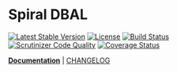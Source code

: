 Spiral DBAL
========
[![Latest Stable Version](https://poser.pugx.org/spiral/database/v/stable)](https://packagist.org/packages/spiral/database) 
[![License](https://poser.pugx.org/spiral/database/license)](https://packagist.org/packages/spiral/database)
[![Build Status](https://travis-ci.org/spiral/database.svg?branch=master)](https://travis-ci.org/spiral/database)
[![Scrutinizer Code Quality](https://scrutinizer-ci.com/g/spiral/database/badges/quality-score.png?b=master)](https://scrutinizer-ci.com/g/spiral/database/?branch=master)
[![Coverage Status](https://coveralls.io/repos/github/spiral/database/badge.svg?branch=master)](https://coveralls.io/github/spiral/database?branch=master)

<b>[Documentation](http://spiral-framework.com/guide)</b> | [CHANGELOG](/CHANGELOG.md)
